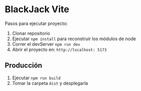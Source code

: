 # BlackJack Vite

Pasos para ejecutar proyecto:

1. Clonar repositorio
2. Ejecutar `npm install` para reconstruir los módulos de node
3. Correr el devServer `npm run dev`
4. Abrir el proyecto en: `http://localhost: 5173`

## Producción

1. Ejecutar `npm run build`
2. Tomar la carpeta `dist` y desplegarla
